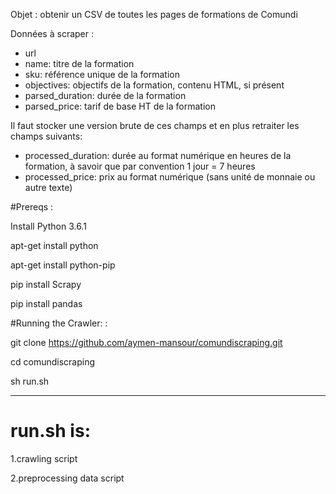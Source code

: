 Objet : obtenir un CSV de toutes les pages de formations de Comundi

Données à scraper :
- url
- name: titre de la formation
- sku: référence unique de la formation
- objectives: objectifs de la formation, contenu HTML, si présent
- parsed_duration: durée de la formation
- parsed_price: tarif de base HT de la formation

Il faut stocker une version brute de ces champs et en plus retraiter les champs suivants:
- processed_duration: durée au format numérique en heures de la formation, à savoir que par convention 1 jour = 7 heures
- processed_price: prix au format numérique (sans unité de monnaie ou autre texte)

#Prereqs : 

Install Python 3.6.1

apt-get install python

apt-get install python-pip

pip install Scrapy

pip install pandas


#Running the Crawler: :

git clone https://github.com/aymen-mansour/comundiscraping.git

cd comundiscraping

sh run.sh

----------------------------------------------------------------

# run.sh is:

1.crawling script

2.preprocessing data script
